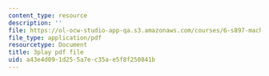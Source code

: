 ```yaml
---
content_type: resource
description: ''
file: https://ol-ocw-studio-app-qa.s3.amazonaws.com/courses/6-s897-machine-learning-for-healthcare-spring-2019/a43e4d091d255a7ec35ae5f8f250841b_IiD3YZkkCmE.pdf
file_type: application/pdf
resourcetype: Document
title: 3play pdf file
uid: a43e4d09-1d25-5a7e-c35a-e5f8f250841b
---
```


